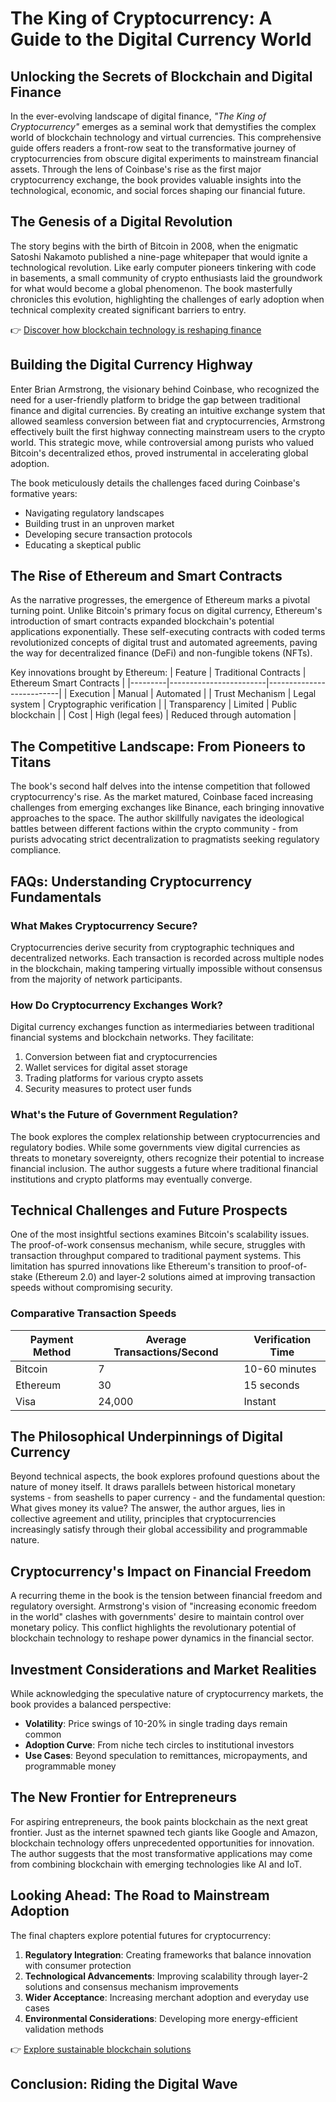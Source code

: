 # The King of Cryptocurrency: A Guide to the Digital Currency World

## Unlocking the Secrets of Blockchain and Digital Finance

In the ever-evolving landscape of digital finance, *"The King of Cryptocurrency"* emerges as a seminal work that demystifies the complex world of blockchain technology and virtual currencies. This comprehensive guide offers readers a front-row seat to the transformative journey of cryptocurrencies from obscure digital experiments to mainstream financial assets. Through the lens of Coinbase's rise as the first major cryptocurrency exchange, the book provides valuable insights into the technological, economic, and social forces shaping our financial future.

## The Genesis of a Digital Revolution

The story begins with the birth of Bitcoin in 2008, when the enigmatic Satoshi Nakamoto published a nine-page whitepaper that would ignite a technological revolution. Like early computer pioneers tinkering with code in basements, a small community of crypto enthusiasts laid the groundwork for what would become a global phenomenon. The book masterfully chronicles this evolution, highlighting the challenges of early adoption when technical complexity created significant barriers to entry.

👉 [Discover how blockchain technology is reshaping finance](https://bit.ly/okx-bonus)

## Building the Digital Currency Highway

Enter Brian Armstrong, the visionary behind Coinbase, who recognized the need for a user-friendly platform to bridge the gap between traditional finance and digital currencies. By creating an intuitive exchange system that allowed seamless conversion between fiat and cryptocurrencies, Armstrong effectively built the first highway connecting mainstream users to the crypto world. This strategic move, while controversial among purists who valued Bitcoin's decentralized ethos, proved instrumental in accelerating global adoption.

The book meticulously details the challenges faced during Coinbase's formative years:
- Navigating regulatory landscapes
- Building trust in an unproven market
- Developing secure transaction protocols
- Educating a skeptical public

## The Rise of Ethereum and Smart Contracts

As the narrative progresses, the emergence of Ethereum marks a pivotal turning point. Unlike Bitcoin's primary focus on digital currency, Ethereum's introduction of smart contracts expanded blockchain's potential applications exponentially. These self-executing contracts with coded terms revolutionized concepts of digital trust and automated agreements, paving the way for decentralized finance (DeFi) and non-fungible tokens (NFTs).

Key innovations brought by Ethereum:
| Feature | Traditional Contracts | Ethereum Smart Contracts |
|---------|------------------------|--------------------------|
| Execution | Manual | Automated |
| Trust Mechanism | Legal system | Cryptographic verification |
| Transparency | Limited | Public blockchain |
| Cost | High (legal fees) | Reduced through automation |

## The Competitive Landscape: From Pioneers to Titans

The book's second half delves into the intense competition that followed cryptocurrency's rise. As the market matured, Coinbase faced increasing challenges from emerging exchanges like Binance, each bringing innovative approaches to the space. The author skillfully navigates the ideological battles between different factions within the crypto community - from purists advocating strict decentralization to pragmatists seeking regulatory compliance.

## FAQs: Understanding Cryptocurrency Fundamentals

### What Makes Cryptocurrency Secure?
Cryptocurrencies derive security from cryptographic techniques and decentralized networks. Each transaction is recorded across multiple nodes in the blockchain, making tampering virtually impossible without consensus from the majority of network participants.

### How Do Cryptocurrency Exchanges Work?
Digital currency exchanges function as intermediaries between traditional financial systems and blockchain networks. They facilitate:
1. Conversion between fiat and cryptocurrencies
2. Wallet services for digital asset storage
3. Trading platforms for various crypto assets
4. Security measures to protect user funds

### What's the Future of Government Regulation?
The book explores the complex relationship between cryptocurrencies and regulatory bodies. While some governments view digital currencies as threats to monetary sovereignty, others recognize their potential to increase financial inclusion. The author suggests a future where traditional financial institutions and crypto platforms may eventually converge.

## Technical Challenges and Future Prospects

One of the most insightful sections examines Bitcoin's scalability issues. The proof-of-work consensus mechanism, while secure, struggles with transaction throughput compared to traditional payment systems. This limitation has spurred innovations like Ethereum's transition to proof-of-stake (Ethereum 2.0) and layer-2 solutions aimed at improving transaction speeds without compromising security.

### Comparative Transaction Speeds
| Payment Method | Average Transactions/Second | Verification Time |
|----------------|-----------------------------|-------------------|
| Bitcoin | 7 | 10-60 minutes |
| Ethereum | 30 | 15 seconds |
| Visa | 24,000 | Instant |

## The Philosophical Underpinnings of Digital Currency

Beyond technical aspects, the book explores profound questions about the nature of money itself. It draws parallels between historical monetary systems - from seashells to paper currency - and the fundamental question: What gives money its value? The answer, the author argues, lies in collective agreement and utility, principles that cryptocurrencies increasingly satisfy through their global accessibility and programmable nature.

## Cryptocurrency's Impact on Financial Freedom

A recurring theme in the book is the tension between financial freedom and regulatory oversight. Armstrong's vision of "increasing economic freedom in the world" clashes with governments' desire to maintain control over monetary policy. This conflict highlights the revolutionary potential of blockchain technology to reshape power dynamics in the financial sector.

## Investment Considerations and Market Realities

While acknowledging the speculative nature of cryptocurrency markets, the book provides a balanced perspective:
- **Volatility**: Price swings of 10-20% in single trading days remain common
- **Adoption Curve**: From niche tech circles to institutional investors
- **Use Cases**: Beyond speculation to remittances, micropayments, and programmable money

## The New Frontier for Entrepreneurs

For aspiring entrepreneurs, the book paints blockchain as the next great frontier. Just as the internet spawned tech giants like Google and Amazon, blockchain technology offers unprecedented opportunities for innovation. The author suggests that the most transformative applications may come from combining blockchain with emerging technologies like AI and IoT.

## Looking Ahead: The Road to Mainstream Adoption

The final chapters explore potential futures for cryptocurrency:
1. **Regulatory Integration**: Creating frameworks that balance innovation with consumer protection
2. **Technological Advancements**: Improving scalability through layer-2 solutions and consensus mechanism improvements
3. **Wider Acceptance**: Increasing merchant adoption and everyday use cases
4. **Environmental Considerations**: Developing more energy-efficient validation methods

👉 [Explore sustainable blockchain solutions](https://bit.ly/okx-bonus)

## Conclusion: Riding the Digital Wave
